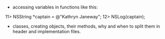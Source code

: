 + accessing variables in functions like this:

11> NSString *captain = @"Kathryn Janeway";
12> NSLog(captain);


+ classes, creating objects, their methods, why and when to split them in header and implementation files.